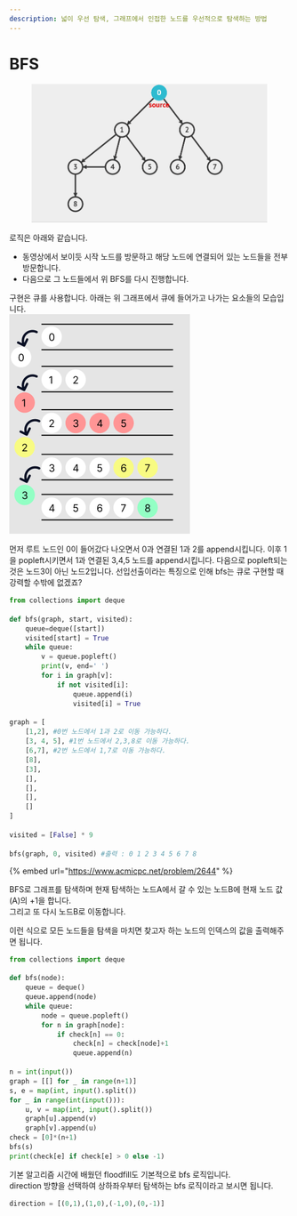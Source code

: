 ```yaml
---
description: 넓이 우선 탐색, 그래프에서 인접한 노드를 우선적으로 탐색하는 방법
---
```


# BFS

<figure><img src="../.gitbook/assets/bfs.gif" alt=""><figcaption></figcaption></figure>

로직은 아래와 같습니다.

* 동영상에서 보이듯 시작 노드를 방문하고 해당 노드에 연결되어 있는 노드들을 전부 방문합니다.
* 다음으로 그 노드들에서 위 BFS를 다시 진행합니다.



구현은 큐를 사용합니다. 아래는 위 그래프에서 큐에 들어가고 나가는 요소들의 모습입니다.\
![](<../.gitbook/assets/image (1) (1).png>)

먼저 루트 노드인 0이 들어갔다 나오면서 0과 연결된 1과 2를 append시킵니다. 이후 1을 popleft시키면서 1과 연결된 3,4,5 노드를 append시킵니다. 다음으로 popleft되는 것은 노드3이 아닌 노드2입니다. 선입선출이라는 특징으로 인해 bfs는 큐로 구현할 때 강력할 수밖에 없겠죠?

```python
from collections import deque

def bfs(graph, start, visited):
    queue=deque([start])
    visited[start] = True
    while queue:
        v = queue.popleft()
        print(v, end=' ')
        for i in graph[v]:
            if not visited[i]:
                queue.append(i)
                visited[i] = True

graph = [
    [1,2], #0번 노드에서 1과 2로 이동 가능하다.
    [3, 4, 5], #1번 노드에서 2,3,8로 이동 가능하다.
    [6,7], #2번 노드에서 1,7로 이동 가능하다.
    [8],
    [3],
    [],
    [],
    [],
    []
]

visited = [False] * 9

bfs(graph, 0, visited) #출력 : 0 1 2 3 4 5 6 7 8 
```

{% embed url="https://www.acmicpc.net/problem/2644" %}

BFS로 그래프를 탐색하며 현재 탐색하는 노드A에서 갈 수 있는 노드B에 현재 노드 값(A)의 +1을 합니다. \
그리고 또 다시 노드B로 이동합니다.

이런 식으로 모든 노드들을 탐색을 마치면 찾고자 하는 노드의 인덱스의 값을 출력해주면 됩니다.

```python
from collections import deque

def bfs(node):
    queue = deque()
    queue.append(node)
    while queue:
        node = queue.popleft()
        for n in graph[node]:
            if check[n] == 0:
                check[n] = check[node]+1
                queue.append(n)
            
n = int(input())
graph = [[] for _ in range(n+1)]
s, e = map(int, input().split())
for _ in range(int(input())):
    u, v = map(int, input().split())
    graph[u].append(v)
    graph[v].append(u)
check = [0]*(n+1)
bfs(s)
print(check[e] if check[e] > 0 else -1)
```

기본 알고리즘 시간에 배웠던 floodfill도 기본적으로 bfs 로직입니다.\
direction 방향을 선택하여 상하좌우부터 탐색하는 bfs 로직이라고 보시면 됩니다.

```python
direction = [(0,1),(1,0),(-1,0),(0,-1)]
```
